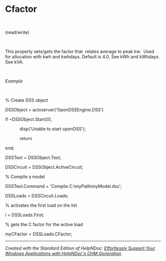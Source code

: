 # Cfactor

&nbsp;

(read/write)

&nbsp;

This property sets/gets the factor that&nbsp; relates average to peak kw.&nbsp; Used for allocation with kwh and kwhdays. Default is 4.0. See kWh and kWhdays. See kVA.

&nbsp;

*Example*

&nbsp;

% Create DSS object

DSSObject = actxserver('OpenDSSEngine.DSS')

if ~DSSObject.Start(0),

&nbsp; &nbsp; &nbsp; &nbsp; &nbsp; &nbsp; disp('Unable to start openDSS');

&nbsp; &nbsp; &nbsp; &nbsp; &nbsp; &nbsp; return

end;

DSSText = DSSObject.Text;

DSSCircuit = DSSObject.ActiveCircuit;

% Compile a model &nbsp; &nbsp;

DSSText.Command = 'Compile C:\\myPath\\myModel.dss';

DSSLoads = DSSCircuit.Loads;

% activates the first load on the list

i = DSSLoads.First;

% gets the C factor for the active load

myCFactor = DSSLoads.CFactor;

***
_Created with the Standard Edition of HelpNDoc: [Effortlessly Support Your Windows Applications with HelpNDoc's CHM Generation](<https://www.helpndoc.com/feature-tour/create-chm-help-files/>)_
